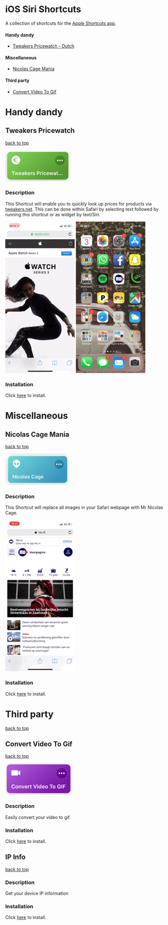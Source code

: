 # iOS Siri Shortcuts
A collection of shortcuts for the [Apple Shortcuts app](https://itunes.apple.com/us/developer/apple/id642218247?mt=8).

#### Handy dandy
- [Tweakers Pricewatch - Dutch](#tweakers-pricewatch)

#### Miscellaneous
- [Nicolas Cage Mania](#nicolas-cage-mania)

#### Third party
- [Convert Video To Gif](#convert-video-to-gif)

# Handy dandy

## Tweakers Pricewatch
[back to top](#readme) 

<img src="assets/pricewatch.jpg?raw=true" height="100">

### Description
This Shortcut will enable you to quickly look up prices for products via [tweakers.net](https://tweakers.net/). This can be done within Safari by selecting text followed by running this shortcut or as widget by text/Siri.

![](assets/pricewatch-selection.GIF)         ![](assets/pricewatch-text.GIF)

### Installation
Click [here](shortcuts/Tweakers%20pricewatch.shortcut?raw=true) to install.

# Miscellaneous

## Nicolas Cage Mania
[back to top](#readme) 

<img src="assets/nicolas.jpg?raw=true" height="100">

### Description
This Shortcut will replace all images in your Safari webpage with Mr Nicolas Cage.

![](assets/nicolas.GIF)

### Installation
Click [here](shortcuts/Nicolas%20Cage.shortcut?raw=true) to install.

# Third party
[back to top](#readme) 

## Convert Video To Gif
[back to top](#readme) 

<img src="assets/videotogif.jpg?raw=true" height="100">

### Description
Easily convert your video to gif.

### Installation
Click [here](shortcuts/Convert%20Video%20To%20GIF.shortcut?raw=true) to install.

## IP Info
[back to top](#readme) 

<!-- <img src="assets/videotogif.jpg?raw=true" height="100"> -->

### Description
Get your device IP information

### Installation
Click [here](shortcuts/IP%20Info.shortcut?raw=true) to install.

